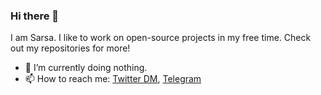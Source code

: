 ### Hi there 👋
I am Sarsa. I like to work on open-source projects in my free time. Check out my repositories for more!

- 🔭 I’m currently doing nothing.
- 📫 How to reach me: [Twitter DM](https://twitter.com/messages/compose?recipient_id=1072434646523240449),
[Telegram](https://t.me/sarsamurmu)
